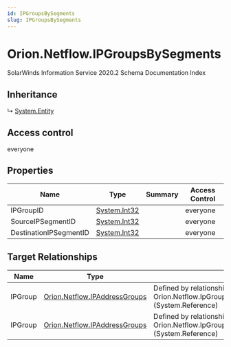 ```yaml
---
id: IPGroupsBySegments
slug: IPGroupsBySegments
---
```


# Orion.Netflow.IPGroupsBySegments

SolarWinds Information Service 2020.2 Schema Documentation Index

## Inheritance

↳ [System.Entity](./../System/Entity)

## Access control

everyone

## Properties

| Name | Type | Summary | Access Control |
| ------ | ------ | ------ | ------ |
| IPGroupID | [System.Int32](https://docs.microsoft.com/en-us/dotnet/api/system.int32) |  | everyone |
| SourceIPSegmentID | [System.Int32](https://docs.microsoft.com/en-us/dotnet/api/system.int32) |  | everyone |
| DestinationIPSegmentID | [System.Int32](https://docs.microsoft.com/en-us/dotnet/api/system.int32) |  | everyone |

## Target Relationships

| Name | Type | Notes |
| ------ | ------ | ------ |
| IPGroup | [Orion.Netflow.IPAddressGroups](./../Orion.Netflow/IPAddressGroups) | Defined by relationship Orion.Netflow.IpGroupsBySegmentsReferencesIPAddressGroups (System.Reference) |
| IPGroup | [Orion.Netflow.IPAddressGroups](./../Orion.Netflow/IPAddressGroups) | Defined by relationship Orion.Netflow.IpGroupsBySegmentsReferencesIPAddressGroups (System.Reference) |

